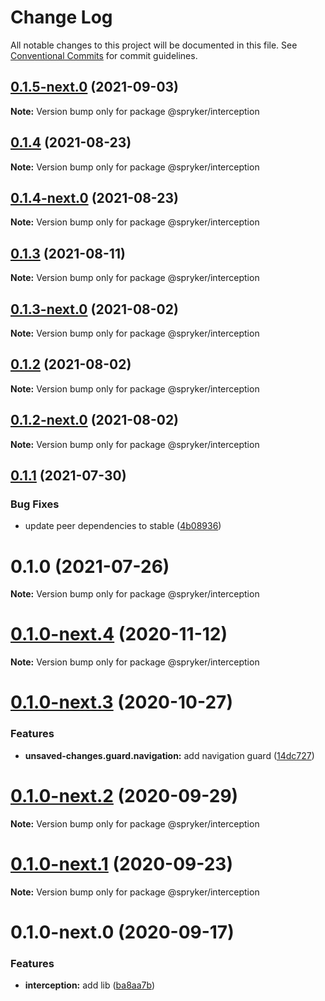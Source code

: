 # Change Log

All notable changes to this project will be documented in this file.
See [Conventional Commits](https://conventionalcommits.org) for commit guidelines.

## [0.1.5-next.0](https://github.com/spryker/ui-components/compare/@spryker/interception@0.1.4...@spryker/interception@0.1.5-next.0) (2021-09-03)

**Note:** Version bump only for package @spryker/interception





## [0.1.4](https://github.com/spryker/ui-components/compare/@spryker/interception@0.1.4-next.0...@spryker/interception@0.1.4) (2021-08-23)

**Note:** Version bump only for package @spryker/interception





## [0.1.4-next.0](https://github.com/spryker/ui-components/compare/@spryker/interception@0.1.3...@spryker/interception@0.1.4-next.0) (2021-08-23)

**Note:** Version bump only for package @spryker/interception





## [0.1.3](https://github.com/spryker/ui-components/compare/@spryker/interception@0.1.3-next.0...@spryker/interception@0.1.3) (2021-08-11)

**Note:** Version bump only for package @spryker/interception





## [0.1.3-next.0](https://github.com/spryker/ui-components/compare/@spryker/interception@0.1.2...@spryker/interception@0.1.3-next.0) (2021-08-02)

**Note:** Version bump only for package @spryker/interception





## [0.1.2](https://github.com/spryker/ui-components/compare/@spryker/interception@0.1.2-next.0...@spryker/interception@0.1.2) (2021-08-02)

**Note:** Version bump only for package @spryker/interception





## [0.1.2-next.0](https://github.com/spryker/ui-components/compare/@spryker/interception@0.1.1...@spryker/interception@0.1.2-next.0) (2021-08-02)

**Note:** Version bump only for package @spryker/interception





## [0.1.1](https://github.com/spryker/ui-components/compare/@spryker/interception@0.1.0...@spryker/interception@0.1.1) (2021-07-30)


### Bug Fixes

* update peer dependencies to stable ([4b08936](https://github.com/spryker/ui-components/commit/4b0893691360cf4bd66935aed24873266c98c4e4))





# 0.1.0 (2021-07-26)

**Note:** Version bump only for package @spryker/interception





# [0.1.0-next.4](https://github.com/spryker/ui-components/compare/@spryker/interception@0.1.0-next.3...@spryker/interception@0.1.0-next.4) (2020-11-12)

**Note:** Version bump only for package @spryker/interception





# [0.1.0-next.3](https://github.com/spryker/ui-components/compare/@spryker/interception@0.1.0-next.2...@spryker/interception@0.1.0-next.3) (2020-10-27)


### Features

* **unsaved-changes.guard.navigation:** add navigation guard ([14dc727](https://github.com/spryker/ui-components/commit/14dc727deef3e177099b5cca729eb4cb56135741))





# [0.1.0-next.2](https://github.com/spryker/ui-components/compare/@spryker/interception@0.1.0-next.1...@spryker/interception@0.1.0-next.2) (2020-09-29)

**Note:** Version bump only for package @spryker/interception





# [0.1.0-next.1](https://github.com/spryker/ui-components/compare/@spryker/interception@0.1.0-next.0...@spryker/interception@0.1.0-next.1) (2020-09-23)

**Note:** Version bump only for package @spryker/interception





# 0.1.0-next.0 (2020-09-17)


### Features

* **interception:** add lib ([ba8aa7b](https://github.com/spryker/ui-components/commit/ba8aa7b3e65f7b463aa8f93d8c9eeabe53f45909))
